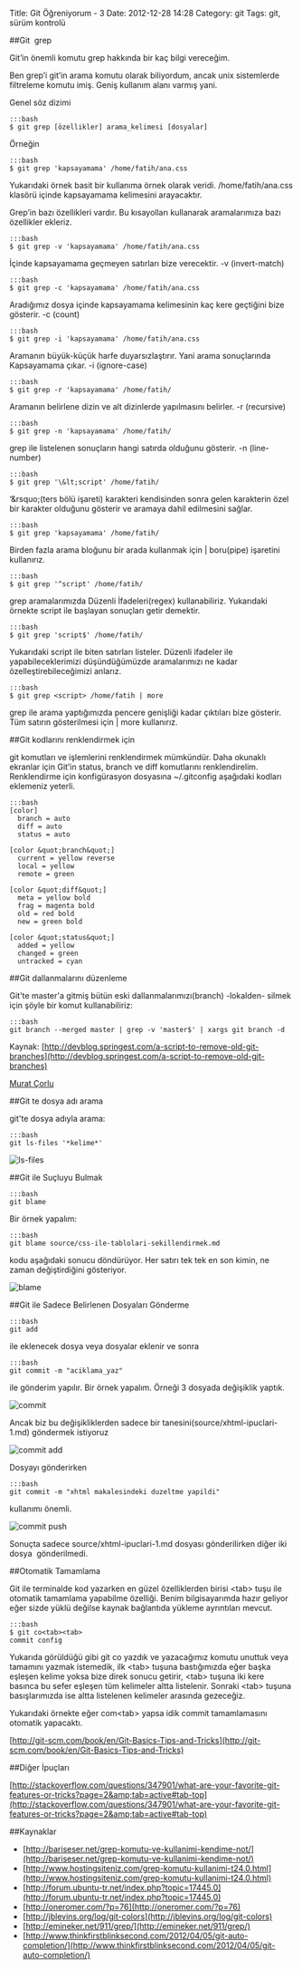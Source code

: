 Title: Git Öğreniyorum - 3
Date: 2012-12-28 14:28
Category: git
Tags: git, sürüm kontrolü

##Git  grep

Git&rsquo;in önemli komutu grep hakkında bir kaç bilgi vereceğim.

Ben grep&rsquo;i git&rsquo;in arama komutu olarak biliyordum, ancak unix sistemlerde filtreleme komutu imiş. Geniş kullanım alanı varmış yani.

Genel söz dizimi

	:::bash
	$ git grep [özellikler] arama_kelimesi [dosyalar]

Örneğin

	:::bash
	$ git grep 'kapsayamama' /home/fatih/ana.css

Yukarıdaki örnek basit bir kullanıma örnek olarak veridi. /home/fatih/ana.css klasörü içinde kapsayamama kelimesini arayacaktır.

Grep&rsquo;in bazı özellikleri vardır. Bu kısayolları kullanarak aramalarımıza bazı özellikler ekleriz.

	:::bash
	$ git grep -v 'kapsayamama' /home/fatih/ana.css

İçinde kapsayamama geçmeyen satırları bize verecektir. -v (invert-match)

	:::bash
	$ git grep -c 'kapsayamama' /home/fatih/ana.css

Aradığımız dosya içinde kapsayamama kelimesinin kaç kere geçtiğini bize gösterir. -c (count) 

	:::bash
	$ git grep -i 'kapsayamama' /home/fatih/ana.css

Aramanın büyük-küçük harfe duyarsızlaştırır. Yani arama sonuçlarında Kapsayamama çıkar. -i (ignore-case)

	:::bash
	$ git grep -r 'kapsayamama' /home/fatih/

Aramanın belirlene dizin ve alt dizinlerde yapılmasını belirler. -r (recursive)

	:::bash
	$ git grep -n 'kapsayamama' /home/fatih/

grep ile listelenen sonuçların hangi satırda olduğunu gösterir. -n (line-number)

	:::bash
	$ git grep '\&lt;script' /home/fatih/

&lsquo;\&rsquo;(ters bölü işareti) karakteri kendisinden sonra gelen karakterin özel bir karakter olduğunu gösterir ve aramaya dahil edilmesini sağlar. 

	:::bash
	$ git grep 'kapsayamama' /home/fatih/

Birden fazla arama bloğunu bir arada kullanmak için | boru(pipe) işaretini kullanırız.

	:::bash
	$ git grep '^script' /home/fatih/

grep aramalarımızda Düzenli İfadeleri(regex) kullanabiliriz. Yukarıdaki örnekte script ile başlayan sonuçları getir demektir.

	:::bash
	$ git grep 'script$' /home/fatih/

Yukarıdaki script ile biten satırları listeler. Düzenli ifadeler ile yapabileceklerimizi düşündüğümüzde aramalarımızı ne kadar özelleştirebileceğimizi anlarız.

	:::bash
	$ git grep <script> /home/fatih | more

grep ile arama yaptığımızda pencere genişliği kadar çıktıları bize gösterir. Tüm satırın gösterilmesi için | more kullanırız.

##Git kodlarını renklendirmek için

git komutları ve işlemlerini renklendirmek mümkündür. Daha okunaklı ekranlar için Git&rsquo;in status, branch ve diff komutlarını renklendirelim. 
Renklendirme için konfigürasyon dosyasına ~/.gitconfig aşağıdaki kodları eklemeniz yeterli.

	:::bash
	[color]
	  branch = auto
	  diff = auto
	  status = auto
 
	[color &quot;branch&quot;]
	  current = yellow reverse
	  local = yellow
	  remote = green
 
	[color &quot;diff&quot;]
	  meta = yellow bold
	  frag = magenta bold
	  old = red bold
	  new = green bold
 
	[color &quot;status&quot;]
	  added = yellow
	  changed = green
	  untracked = cyan

##Git dallanmalarını düzenleme

Git'te master'a gitmiş bütün eski dallanmalarımızı(branch) -lokalden- silmek için şöyle bir komut kullanabiliriz:

	:::bash
	git branch --merged master | grep -v 'master$' | xargs git branch -d

Kaynak: [http://devblog.springest.com/a-script-to-remove-old-git-branches](http://devblog.springest.com/a-script-to-remove-old-git-branches)

[Murat Çorlu](https://twitter.com/muratcorlu)

##Git te dosya adı arama 

git'te dosya adıyla arama: 

	:::bash
	git ls-files '*kelime*'

![ls-files](https://lh5.googleusercontent.com/ssBLy7QzvOHj_9wV9Oc4HOG9-ORVPgYwF7StHQ4NSIGgXYvE-yk6LldHOJBwcLLZeULMD27xSrwI1tty3o-HEWjrSETgxDj7GAnWUC7eifiEMT1PyEWs)

##Git ile Suçluyu Bulmak

	:::bash
	git blame

Bir örnek yapalım:

	:::bash
	git blame source/css-ile-tablolari-sekillendirmek.md

kodu aşağıdaki sonucu döndürüyor. Her satırı tek tek en son kimin, ne zaman değiştirdiğini gösteriyor.

![blame](https://lh3.googleusercontent.com/ZFPqtLKQ_YrIZyJ6xBhvKcKXJvAU3YZBD38ed_-Qm5lrzEWOCTMICKB1iEF_aMiKCDXtKvzWY8ntKzbwiOokd7-5E8InMvIFoCfXw3aEY8tBCrqnuoq0)

##Git ile Sadece Belirlenen Dosyaları Gönderme

	:::bash
	git add 

ile eklenecek dosya veya dosyalar eklenir ve sonra

	:::bash
	git commit -m "aciklama_yaz"

ile gönderim yapılır. 
Bir örnek yapalım. Örneği 3 dosyada değişiklik yaptık.

![commit](https://lh4.googleusercontent.com/k05WDteZ-iehVkxeInyuuc3XhTbgfCDnQKhfC082AA4DiwkDx0mGrxMPbwiay4FZgkCSc2D12R6wr3MgX1rbuLO1gdOGRprmQSBJB-Ck9nrFVVgGNx_F)

Ancak biz bu değişikliklerden sadece bir tanesini(source/xhtml-ipuclari-1.md) göndermek istiyoruz

![commit add](https://lh4.googleusercontent.com/7EnKTSdWw4-N9UI9ojX_hsSTxDU9QZ0Q-vshOKFSoxURh7xXYdZn-7nZJwLu3KYAx1KuFrBzHmtMTBF9b4O92kZym3GX6i07yxVfKPeDstYlP1mCimYT)

Dosyayı gönderirken 

	:::bash
	git commit -m "xhtml makalesindeki duzeltme yapildi"

kullanımı önemli.

![commit push](https://lh5.googleusercontent.com/No5ftsIV8Cil11QD7XB2sSioo7Om7N2-1nNydeuA8N5j8CInsExY9--ZoHFWmUUj7rKKtEeHcfSwQ-UZvT4ONckc63ylJsarFhFEE5-cCTJUIcCcp2i7)

Sonuçta sadece source/xhtml-ipuclari-1.md dosyası gönderilirken diğer iki dosya  gönderilmedi.<br />

##Otomatik Tamamlama

Git ile terminalde kod yazarken en güzel özelliklerden birisi &lt;tab&gt; tuşu ile otomatik tamamlama yapabilme özelliği. Benim bilgisayarımda hazır geliyor eğer sizde yüklü değilse kaynak bağlantıda yükleme ayrıntıları mevcut.

	:::bash
	$ git co<tab><tab>
	commit config

Yukarıda görüldüğü gibi git co yazdık ve yazacağımız komutu unuttuk veya tamamını yazmak istemedik, ilk &lt;tab&gt; tuşuna bastığımızda eğer başka eşleşen kelime yoksa bize direk sonucu getirir, &lt;tab&gt; tuşuna iki kere basınca bu sefer eşleşen tüm kelimeler altta listelenir. Sonraki &lt;tab&gt; tuşuna basışlarımızda ise altta listelenen kelimeler arasında gezeceğiz. 

Yukarıdaki örnekte eğer com&lt;tab&gt; yapsa idik commit tamamlamasını otomatik yapacaktı. 

[http://git-scm.com/book/en/Git-Basics-Tips-and-Tricks](http://git-scm.com/book/en/Git-Basics-Tips-and-Tricks)

##Diğer İpuçları

[http://stackoverflow.com/questions/347901/what-are-your-favorite-git-features-or-tricks?page=2&amp;tab=active#tab-top](http://stackoverflow.com/questions/347901/what-are-your-favorite-git-features-or-tricks?page=2&amp;tab=active#tab-top)

##Kaynaklar

 - [http://bariseser.net/grep-komutu-ve-kullanimi-kendime-not/](http://bariseser.net/grep-komutu-ve-kullanimi-kendime-not/)
 - [http://www.hostingsiteniz.com/grep-komutu-kullanimi-t24.0.html](http://www.hostingsiteniz.com/grep-komutu-kullanimi-t24.0.html)
 - [http://forum.ubuntu-tr.net/index.php?topic=17445.0](http://forum.ubuntu-tr.net/index.php?topic=17445.0)
 - [http://oneromer.com/?p=76](http://oneromer.com/?p=76)
 - [http://jblevins.org/log/git-colors](http://jblevins.org/log/git-colors)
 - [http://emineker.net/911/grep/](http://emineker.net/911/grep/)
 - [http://www.thinkfirstblinksecond.com/2012/04/05/git-auto-completion/](http://www.thinkfirstblinksecond.com/2012/04/05/git-auto-completion/)
